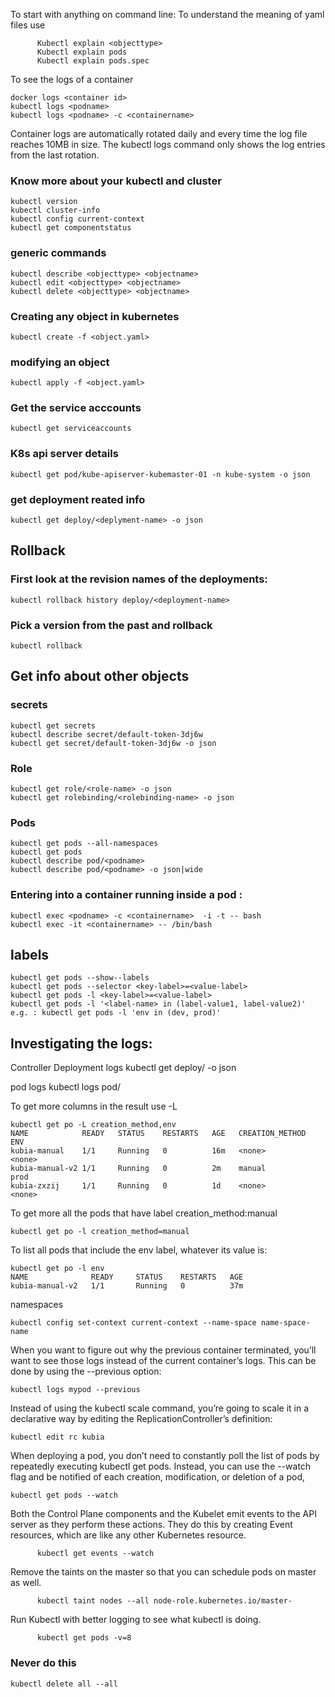 To start with anything on command line: 
To understand the meaning of yaml files use 
          
          Kubectl explain <objecttype>
          Kubectl explain pods
          Kubectl explain pods.spec

To see the logs of a container 

    docker logs <container id>
    kubectl logs <podname> 
    kubectl logs <podname> -c <containername>

Container logs are automatically rotated daily and every time the log file reaches 10MB in size. 
The kubectl logs command only shows the log entries from the last rotation.

### Know more about your kubectl and cluster
    kubectl version
    kubectl cluster-info
    kubectl config current-context
    kubectl get componentstatus
 
 ### generic commands
 
    kubectl describe <objecttype> <objectname>
    kubectl edit <objecttype> <objectname>
    kubectl delete <objecttype> <objectname>
 
 
### Creating any object in kubernetes

    kubectl create -f <object.yaml>
 
### modifying an object 
    kubectl apply -f <object.yaml>

### Get the service acccounts
    kubectl get serviceaccounts

### K8s api server details
    kubectl get pod/kube-apiserver-kubemaster-01 -n kube-system -o json

 ### get deployment reated info 
    kubectl get deploy/<deplyment-name> -o json
 
 ## Rollback 
 ### First look at the revision names of the deployments:
    kubectl rollback history deploy/<deployment-name>
 
 ### Pick a version from the past and rollback
    kubectl rollback 
 
 ## Get info about other objects 
### secrets
    kubectl get secrets
    kubectl describe secret/default-token-3dj6w
    kubectl get secret/default-token-3dj6w -o json
  
 ### Role
    kubectl get role/<role-name> -o json
    kubectl get rolebinding/<rolebinding-name> -o json
 
 ### Pods 
    kubectl get pods --all-namespaces
    kubectl get pods
    kubectl describe pod/<podname>
    kubectl describe pod/<podname> -o json|wide 
 
### Entering into a container running inside a pod :
 
    kubectl exec <podname> -c <containername>  -i -t -- bash
    kubectl exec -it <containername> -- /bin/bash

 ## labels
    kubectl get pods --show--labels
    kubectl get pods --selector <key-label>=<value-label>
    kubectl get pods -l <key-label>=<value-label>
    kubectl get pods -l '<label-name> in (label-value1, label-value2)'
    e.g. : kubectl get pods -l 'env in (dev, prod)'
 
 
 ## Investigating the logs:
 
Controller Deployment logs
          kubectl get deploy/<deplyment-name> -o json

pod logs
          kubectl logs pod/<pod-name>
 
To get more columns in the result use -L

    kubectl get po -L creation_method,env
    NAME            READY   STATUS    RESTARTS   AGE   CREATION_METHOD   ENV
    kubia-manual    1/1     Running   0          16m   <none>            <none>
    kubia-manual-v2 1/1     Running   0          2m    manual            prod
    kubia-zxzij     1/1     Running   0          1d    <none>            <none>

To get more all the pods that have label creation_method:manual
   
    kubectl get po -l creation_method=manual

 To list all pods that include the env label, whatever its value is:

    kubectl get po -l env
    NAME              READY     STATUS    RESTARTS   AGE
    kubia-manual-v2   1/1       Running   0          37m

namespaces

    kubectl config set-context current-context --name-space name-space-name


When you want to figure out why the previous container terminated, you’ll want to see those logs instead of the current container’s logs. This can be done by using the --previous option:

    kubectl logs mypod --previous


Instead of using the kubectl scale command, you’re going to scale it in a declarative way by editing the ReplicationController’s definition:

    kubectl edit rc kubia

When deploying a pod, you don’t need to constantly poll the list of pods by repeatedly executing kubectl get pods. 
Instead, you can use the --watch flag and be notified of each creation, modification, or deletion of a pod,

    kubectl get pods --watch

Both the Control Plane components and the Kubelet emit events to the API server as they perform these actions. 
They do this by creating Event resources, which are like any other Kubernetes resource.

          kubectl get events --watch

Remove the taints on the master so that you can schedule pods on master as well.

          kubectl taint nodes --all node-role.kubernetes.io/master-

Run Kubectl with better logging to see what kubectl is doing.

          kubectl get pods -v=8

### Never do this 
    kubectl delete all --all
